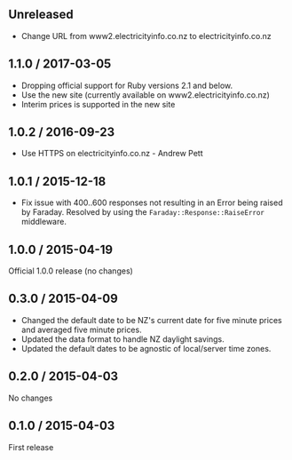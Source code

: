 Unreleased
------
* Change URL from www2.electricityinfo.co.nz to electricityinfo.co.nz

1.1.0 / 2017-03-05
------
* Dropping official support for Ruby versions 2.1 and below.
* Use the new site (currently available on www2.electricityinfo.co.nz)
* Interim prices is supported in the new site

1.0.2 / 2016-09-23
------
* Use HTTPS on electricityinfo.co.nz - Andrew Pett

1.0.1 / 2015-12-18
------
* Fix issue with 400..600 responses not resulting in an Error being raised by Faraday. Resolved by using the `Faraday::Response::RaiseError` middleware.

1.0.0 / 2015-04-19
------
Official 1.0.0 release (no changes)

0.3.0 / 2015-04-09
------
* Changed the default date to be NZ's current date for five minute prices and averaged five minute prices.
* Updated the data format to handle NZ daylight savings.
* Updated the default dates to be agnostic of local/server time zones.

0.2.0 / 2015-04-03
------
No changes

0.1.0 / 2015-04-03
------
First release